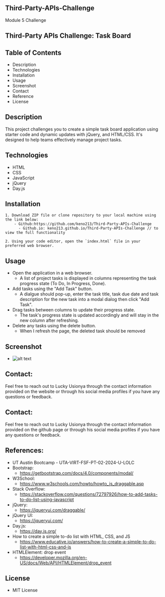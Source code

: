 ## Third-Party-APIs-Challenge

Module 5 Challenge

## Third-Party APIs Challenge: Task Board

## Table of Contents

- Description
- Technologies
- Installation
- Usage
- Screenshot
- Contact
- Reference
- License

## Description

This project challenges you to create a simple task board application using starter code and dynamic updates with jQuery, and HTML/CSS. It's designed to help teams effectively manage project tasks.

## Technologies

- HTML
- CSS
- JavaScript
- jQuery
- Day.js

## Installation

    1. Download ZIP file or clone repository to your local machine using the link below:
        - Github:https://github.com/keno213/Third-Party-APIs-Challenge
          - Github.io: keno213.github.io/Third-Party-APIs-Challenge // to view the full functionality

    2. Using your code editor, open the `index.html` file in your preferred web browser.

## Usage

- Open the application in a web browser.
  - A list of project tasks is displayed in columns representing the task progress state (To Do, In Progress, Done).
- Add tasks using the "Add Task" button.
  - A dialgue should pop-up, enter the task title, task due date and task description for the new task into a modal dialog then click "Add Task".
- Drag tasks between columns to update their progress state.
  - The task's progress state is updated accordingly and will stay in the new column after refreshing.
- Delete any tasks using the delete button.
  - When I refresh the page, the deleted task should be removed

## Screenshot

- ![alt text](task-board.gif)

## Contact:

Feel free to reach out to Lucky Usionya through the contact information provided on the website or through his social media profiles if you have any questions or feedback.

## Contact:

Feel free to reach out to Lucky Usionya through the contact information provided on the github page or through his social media profiles if you have any questions or feedback.

## References:

- UT Austin Bootcamp - UTA-VIRT-FSF-PT-02-2024-U-LOLC
- Bootstrap:
  - https://getbootstrap.com/docs/4.0/components/modal/
- W3School:
  - https://www.w3schools.com/howto/howto_js_draggable.asp
- Stack Overflow:
  - https://stackoverflow.com/questions/72797926/how-to-add-tasks-to-do-list-using-javascript
- jQuery:
  - https://jqueryui.com/draggable/
- jQuery UI:
  - https://jqueryui.com/
- Day.js:
  - https://day.js.org/
- How to create a simple to-do list with HTML, CSS, and JS
  - https://www.educative.io/answers/how-to-create-a-simple-to-do-list-with-html-css-and-js
- HTMLElement: drop event
  - https://developer.mozilla.org/en-US/docs/Web/API/HTMLElement/drop_event

## License

- MIT License
